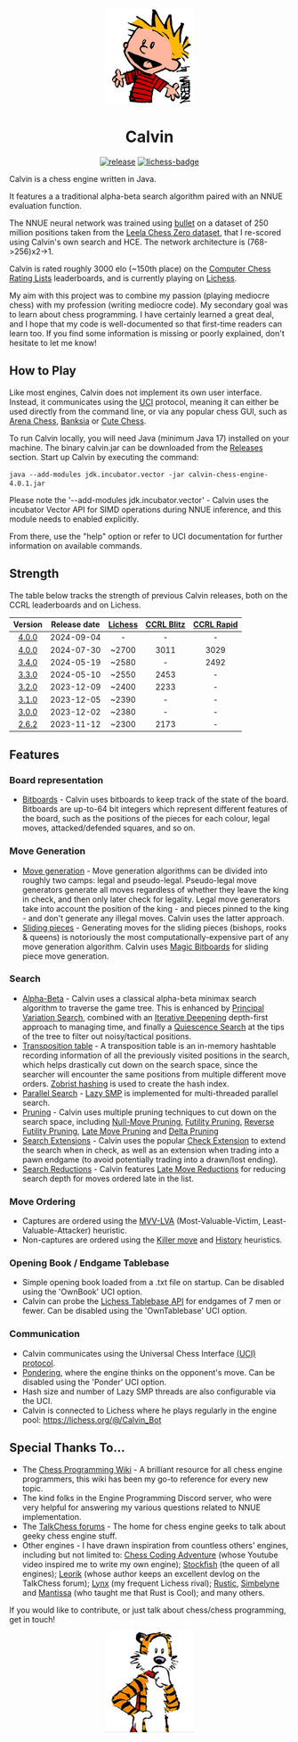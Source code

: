 <p align="center"><img src="src/main/resources/calvin.png" width="160"></p>

# <div align="center"> Calvin </div>

<div align="center">

[![release][release-badge]][release-link]
[![lichess-badge]][lichess-link]

</div>

Calvin is a chess engine written in Java. 

It features a a traditional alpha-beta search algorithm paired with an NNUE evaluation function. 

The NNUE neural network was trained using [bullet](https://github.com/jw1912/bullet) on a dataset of 250 million positions taken from the [Leela Chess Zero dataset](https://www.kaggle.com/datasets/linrock/t77dec2021-t78janfeb2022-t80apr2022), that I re-scored using Calvin's own search and HCE. The network architecture is (768->256)x2->1. 

Calvin is rated roughly 3000 elo (~150th place) on the [Computer Chess Rating Lists](https://www.computerchess.org.uk/ccrl/4040/) leaderboards, and is currently playing on [Lichess](https://lichess.org/@/Calvin_Bot).

My aim with this project was to combine my passion (playing mediocre chess) with my profession (writing mediocre code). My secondary goal was to learn about chess programming. I have certainly learned a great deal, and I hope that my code is well-documented so that first-time readers can learn too. If you find some information is missing or poorly explained, don't hesitate to let me know!

## How to Play

Like most engines, Calvin does not implement its own user interface. Instead, it communicates using the [UCI](https://en.wikipedia.org/wiki/Universal_Chess_Interface) protocol, meaning it can either be used directly from the command line, or via any popular chess GUI, such as [Arena Chess](http://www.playwitharena.de/), [Banksia](https://banksiagui.com/) or [Cute Chess](https://cutechess.com/).

To run Calvin locally, you will need Java (minimum Java 17) installed on your machine. The binary calvin.jar can be downloaded from the [Releases](https://github.com/kelseyde/calvin-chess-engine/releases/tag/4.0.0) section. Start up Calvin by executing the command:

```
java --add-modules jdk.incubator.vector -jar calvin-chess-engine-4.0.1.jar
```
Please note the '--add-modules jdk.incubator.vector' - Calvin uses the incubator Vector API for SIMD operations during NNUE inference, and this module needs to enabled explicitly.

From there, use the "help" option or refer to UCI documentation for further information on available commands.

## Strength

The table below tracks the strength of previous Calvin releases, both on the CCRL leaderboards and on Lichess.

| 	Version	 | 	Release date | [Lichess](https://lichess.org/)	 | 	[CCRL Blitz](https://www.computerchess.org.uk/ccrl/404/)	 | [CCRL Rapid](https://www.computerchess.org.uk/ccrl/4040/)
| 	:-----:	 | 	:-----:	 | 	:-----:	 | :-----:	 | :-----:	 |  
| [4.0.0](https://github.com/kelseyde/calvin-chess-engine/releases/tag/4.1.0) | 2024-09-04 | - | - | - |
| [4.0.0](https://github.com/kelseyde/calvin-chess-engine/releases/tag/4.0.0) | 2024-07-30 | ~2700 | 3011 | 3029 |
| [3.4.0](https://github.com/kelseyde/calvin-chess-engine/releases/tag/3.4.0) | 2024-05-19 | ~2580 | - | 2492 |
| [3.3.0](https://github.com/kelseyde/calvin-chess-engine/releases/tag/3.3.0) | 2024-05-10 | ~2550 | 2453 | - |
| [3.2.0](https://github.com/kelseyde/calvin-chess-engine/releases/tag/3.2.0) | 2023-12-09 | ~2400 | 2233 | - |
| [3.1.0](https://github.com/kelseyde/calvin-chess-engine/releases/tag/3.1.0) | 2023-12-05 | ~2390 | - | - |
| [3.0.0](https://github.com/kelseyde/calvin-chess-engine/releases/tag/3.0.0) | 2023-12-02 | ~2380 | - | - |
| [2.6.2](https://github.com/kelseyde/calvin-chess-engine/releases/tag/2.6.2) | 2023-11-12 | ~2300 | 2173 | - |

## Features

### Board representation

- [Bitboards](https://www.chessprogramming.org/Bitboards) - Calvin uses bitboards to keep track of the state of the board. Bitboards are up-to-64 bit integers which represent different features of the board, such as the positions of the pieces for each colour, legal moves, attacked/defended squares, and so on. 

### Move Generation

- [Move generation](https://www.chessprogramming.org/Move_Generation) - Move generation algorithms can be divided into roughly two camps: legal and pseudo-legal. Pseudo-legal move generators generate all moves regardless of whether they leave the king in check, and then only later check for legality. Legal move generators take into account the position of the king - and pieces pinned to the king - and don't generate any illegal moves. Calvin uses the latter approach.
- [Sliding pieces](https://www.chessprogramming.org/Sliding_Pieces) - Generating moves for the sliding pieces (bishops, rooks & queens) is notoriously the most computationally-expensive part of any move generation algorithm. Calvin uses [Magic Bitboards](https://www.chessprogramming.org/Magic_Bitboards) for sliding piece move generation. 

### Search

- [Alpha-Beta](https://www.chessprogramming.org/Alpha-Beta) - Calvin uses a classical alpha-beta minimax search algorithm to traverse the game tree. This is enhanced by [Principal Variation Search](https://www.chessprogramming.org/Principal_Variation_Search), combined with an [Iterative Deepening](https://www.chessprogramming.org/Iterative_Deepening) depth-first approach to managing time, and finally a [Quiescence Search](https://www.chessprogramming.org/Quiescence_Search) at the tips of the tree to filter out noisy/tactical positions. 
- [Transposition table](https://www.chessprogramming.org/Transposition_Table) - A transposition table is an in-memory hashtable recording information of all the previously visited positions in the search, which helps drastically cut down on the search space, since the searcher will encounter the same positions from multiple different move orders. [Zobrist hashing](https://www.chessprogramming.org/Zobrist_Hashing) is used to create the hash index.
- [Parallel Search](https://www.chessprogramming.org/Parallel_Search) - [Lazy SMP](https://www.chessprogramming.org/Lazy_SMP) is implemented for multi-threaded parallel search.
- [Pruning](https://www.chessprogramming.org/Pruning) - Calvin uses multiple pruning techniques to cut down on the search space, including [Null-Move Pruning](https://www.chessprogramming.org/Null_Move_Pruning), [Futility Pruning](https://www.chessprogramming.org/Futility_Pruning), [Reverse Futility Pruning](https://www.chessprogramming.org/Reverse_Futility_Pruning), [Late Move Pruning](https://www.chessprogramming.org/Late_Move_Reductions) and [Delta Pruning](https://www.chessprogramming.org/Delta_Pruning)
- [Search Extensions](https://www.chessprogramming.org/Extensions) - Calvin uses the popular [Check Extension](https://www.chessprogramming.org/Check_Extensions) to extend the search when in check, as well as an extension when trading into a pawn endgame (to avoid potentially trading into a drawn/lost ending). 
- [Search Reductions](https://www.chessprogramming.org/Reductions) - Calvin features [Late Move Reductions](https://www.chessprogramming.org/Late_Move_Reductions) for reducing search depth for moves ordered late in the list. 


### Move Ordering
- Captures are ordered using the [MVV-LVA](https://www.chessprogramming.org/MVV-LVA) (Most-Valuable-Victim, Least-Valuable-Attacker) heuristic.
- Non-captures are ordered using the [Killer move](https://www.chessprogramming.org/Killer_Move) and [History](https://www.chessprogramming.org/History_Heuristic) heuristics.

### Opening Book / Endgame Tablebase
- Simple opening book loaded from a .txt file on startup. Can be disabled using the 'OwnBook' UCI option.
- Calvin can probe the [Lichess Tablebase API](https://github.com/lichess-org/lila-tablebase) for endgames of 7 men or fewer. Can be disabled using the 'OwnTablebase' UCI option.

### Communication
- Calvin communicates using the Universal Chess Interface [(UCI) protocol](https://www.chessprogramming.org/UCI).
- [Pondering](https://www.chessprogramming.org/Pondering), where the engine thinks on the opponent's move. Can be disabled using the 'Ponder' UCI option.
- Hash size and number of Lazy SMP threads are also configurable via the UCI.
- Calvin is connected to Lichess where he plays regularly in the engine pool: https://lichess.org/@/Calvin_Bot

## Special Thanks To...

- The [Chess Programming Wiki](https://www.chessprogramming.org) - A brilliant resource for all chess engine programmers, this wiki has been my go-to reference for every new topic.
- The kind folks in the Engine Programming Discord server, who were very helpful for answering my various questions related to NNUE implementation.
- The [TalkChess forums](https://talkchess.com/) - The home for chess engine geeks to talk about geeky chess engine stuff.
- Other engines - I have drawn inspiration from countless others' engines, including but not limited to: [Chess Coding Adventure](https://github.com/SebLague/Chess-Coding-Adventure) (whose Youtube video inspired me to write my own engine); [Stockfish](https://github.com/official-stockfish/Stockfish) (the queen of all engines); [Leorik](https://github.com/lithander/Leorik) (whose author keeps an excellent devlog on the TalkChess forum); [Lynx](https://github.com/lynx-chess/Lynx) (my frequent Lichess rival); [Rustic](https://github.com/mvanthoor/rustic), [Simbelyne](https://github.com/sroelants/simbelmyne) and [Mantissa](https://github.com/jtheardw/mantissa) (who taught me that Rust is Cool); and many others.

If you would like to contribute, or just talk about chess/chess programming, get in touch!

<p align="center"><img src="src/main/resources/hobbes.png" width="160"></p>

[release-badge]: https://img.shields.io/github/v/release/kelseyde/calvin-chess-engine?style=for-the-badge&color=ed5858
[release-link]: https://github.com/kelseyde/calvin-chess-engine/releases/latest

[lichess-badge]: https://img.shields.io/badge/Play-v4.1.0-ffd25c?logo=lichess&style=for-the-badge
[lichess-link]: https://lichess.org/@/Calvin_Bot
